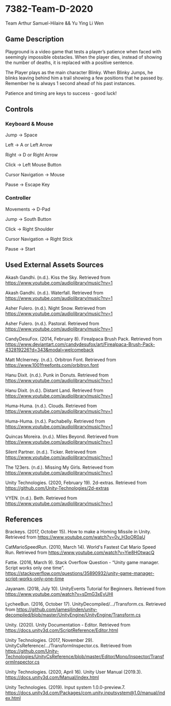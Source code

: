 # 7382-Team-D-2020
Team Arthur Samuel-Hilaire && Yu Ying Li Wen

## Game Description
Playground is a video game that tests a player’s patience when faced with seemingly impossible obstacles. 
When the player dies, instead of showing the number of deaths, it is replaced with a positive sentence.

The Player plays as the main character Blinky. When Blinky Jumps, he blinks leaving behind him
a trail showing a few positions that he passed by. Remember he is always 1 second ahead of his past instances.

Patience and timing are keys to success - good luck!


## Controls
### Keyboard & Mouse
Jump -> Space

Left -> A or Left Arrow

Right -> D or Right Arrow

Click -> Left Mouse Button
 
Cursor Navigation -> Mouse

Pause -> Escape Key

### Controller
Movements -> D-Pad

Jump -> South Button

Click -> Right Shoulder

Cursor Navigation -> Right Stick

Pause -> Start

## Used External Assets Sources

Akash Gandhi. (n.d.). Kiss the Sky. Retrieved from https://www.youtube.com/audiolibrary/music?nv=1

Akash Gandhi. (n.d.). Waterfall. Retrieved from https://www.youtube.com/audiolibrary/music?nv=1

Asher Fulero. (n.d.). Night Snow. Retrieved from https://www.youtube.com/audiolibrary/music?nv=1

Asher Fulero. (n.d.). Pastoral. Retrieved from https://www.youtube.com/audiolibrary/music?nv=1

CandyDesuFox. (2014, February 8). Firealpaca Brush Pack. Retrieved from https://www.deviantart.com/candydesufox/art/Firealpaca-Brush-Pack-432819226?d=343&modal=welcomeback

Matt McInerney. (n.d.). Orbitron Font. Retrieved from https://www.1001freefonts.com/orbitron.font

Hanu Dixit. (n.d.). Punk in Donuts. Retrieved from https://www.youtube.com/audiolibrary/music?nv=1

Hanu Dixit. (n.d.). Distant Land. Retrieved from https://www.youtube.com/audiolibrary/music?nv=1

Huma-Huma. (n.d.). Clouds. Retrieved from https://www.youtube.com/audiolibrary/music?nv=1

Huma-Huma. (n.d.). Pachabelly. Retrieved from https://www.youtube.com/audiolibrary/music?nv=1

Quincas Moreira. (n.d.). Miles Beyond. Retrieved from https://www.youtube.com/audiolibrary/music?nv=1

Silent Partner. (n.d.). Ticker. Retrieved from https://www.youtube.com/audiolibrary/music?nv=1

The 123ers. (n.d.). Missing My Girls. Retrieved from https://www.youtube.com/audiolibrary/music?nv=1

Unity Technologies. (2020, February 19). 2d-extras. Retrieved from https://github.com/Unity-Technologies/2d-extras

VYEN. (n.d.). Beth. Retrieved from https://www.youtube.com/audiolibrary/music?nv=1


## References

Brackeys. (2017, October 15). How to make a Homing Missile in Unity. Retrieved from https://www.youtube.com/watch?v=0v_H3oOR0aU

CatMarioSpeedRun. (2010, March 14). World's Fastest Cat Mario Speed Run. Retrieved from https://www.youtube.com/watch?v=Yie8HOtwacQ

Fattie. (2016, March 9). Stack Overflow Question - “Unity game manager. Script works only one time”. https://stackoverflow.com/questions/35890932/unity-game-manager-script-works-only-one-time

Jayanam. (2018, July 10). UnityEvents Tutorial for Beginners. Retrieved from https://www.youtube.com/watch?v=sDmG3xEyUHI

LycheeBun. (2016, October 17). UnityDecompiled/.../Transform.cs. Retrieved from https://github.com/jamesjlinden/unity-decompiled/blob/master/UnityEngine/UnityEngine/Transform.cs

Unity. (2020). Unity Documentation - Editor. Retrieved from https://docs.unity3d.com/ScriptReference/Editor.html

Unity Technologies. (2017, November 29). UnityCsReference/.../TransformInspector.cs. Retrieved from https://github.com/Unity-Technologies/UnityCsReference/blob/master/Editor/Mono/Inspector/TransformInspector.cs
 
Unity Technologies. (2020, April 16). Unity User Manual (2019.3). https://docs.unity3d.com/Manual/index.html

Unity Technologies. (2019). Input system 1.0.0-preview.7. https://docs.unity3d.com/Packages/com.unity.inputsystem@1.0/manual/index.html